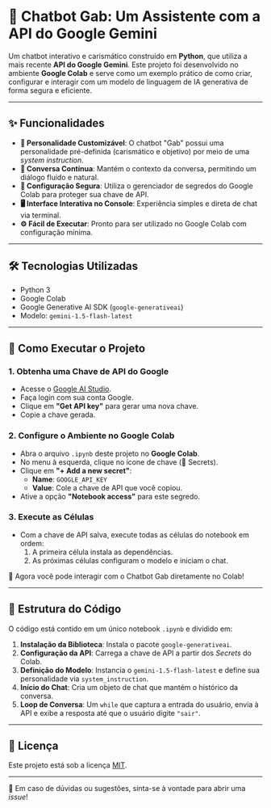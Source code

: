 # 🤖 Chatbot Gab: Um Assistente com a API do Google Gemini

Um chatbot interativo e carismático construído em **Python**, que utiliza a mais recente **API do Google Gemini**. Este projeto foi desenvolvido no ambiente **Google Colab** e serve como um exemplo prático de como criar, configurar e interagir com um modelo de linguagem de IA generativa de forma segura e eficiente.

---

## ✨ Funcionalidades

- **🧠 Personalidade Customizável**: O chatbot "Gab" possui uma personalidade pré-definida (carismático e objetivo) por meio de uma *system instruction*.
- **💬 Conversa Contínua**: Mantém o contexto da conversa, permitindo um diálogo fluido e natural.
- **🔐 Configuração Segura**: Utiliza o gerenciador de segredos do Google Colab para proteger sua chave de API.
- **🖥️ Interface Interativa no Console**: Experiência simples e direta de chat via terminal.
- **⚙️ Fácil de Executar**: Pronto para ser utilizado no Google Colab com configuração mínima.

---

## 🛠️ Tecnologias Utilizadas

- Python 3  
- Google Colab  
- Google Generative AI SDK (`google-generativeai`)  
- Modelo: `gemini-1.5-flash-latest`

---

## 🚀 Como Executar o Projeto

### 1. Obtenha uma Chave de API do Google

- Acesse o [Google AI Studio](https://makersuite.google.com/app).
- Faça login com sua conta Google.
- Clique em **"Get API key"** para gerar uma nova chave.
- Copie a chave gerada.

### 2. Configure o Ambiente no Google Colab

- Abra o arquivo `.ipynb` deste projeto no **Google Colab**.
- No menu à esquerda, clique no ícone de chave (🔑 Secrets).
- Clique em **"+ Add a new secret"**:
  - **Name**: `GOOGLE_API_KEY`  
  - **Value**: Cole a chave de API que você copiou.
- Ative a opção **"Notebook access"** para este segredo.

### 3. Execute as Células

- Com a chave de API salva, execute todas as células do notebook em ordem:
  1. A primeira célula instala as dependências.
  2. As próximas células configuram o modelo e iniciam o chat.

🎉 Agora você pode interagir com o Chatbot Gab diretamente no Colab!

---

## 📂 Estrutura do Código

O código está contido em um único notebook `.ipynb` e dividido em:

1. **Instalação da Biblioteca**: Instala o pacote `google-generativeai`.
2. **Configuração da API**: Carrega a chave de API a partir dos *Secrets* do Colab.
3. **Definição do Modelo**: Instancia o `gemini-1.5-flash-latest` e define sua personalidade via `system_instruction`.
4. **Início do Chat**: Cria um objeto de chat que mantém o histórico da conversa.
5. **Loop de Conversa**: Um `while` que captura a entrada do usuário, envia à API e exibe a resposta até que o usuário digite `"sair"`.

---

## 📜 Licença

Este projeto está sob a licença [MIT](LICENSE).

---

💬 Em caso de dúvidas ou sugestões, sinta-se à vontade para abrir uma *issue*!

